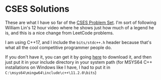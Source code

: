 # CSES Solutions

These are what I have so far of the
[CSES Problem Set](https://cses.fi/problemset/list/). I'm sort of
following William Lin's 12 hour video where he shows just how much of a legend he is, and this is a nice change from LeetCode problems.

I am using C++17, and I include the `bits/stdc++.h` header
because that's what all the cool competitive programmer people
do. 

If you don't have it, you can get it by going
[here](https://github.com/gcc-mirror/gcc/blob/master/libstdc%2B%2B-v3/include/precompiled/stdc%2B%2B.h)
to download it, and then just put it in your include directory in
your system path (for MSYS64 C++ installations on Windows like I
have, I had to put it in
`C:\msys64\mingw64\include\c++\11.2.0\bits`)
